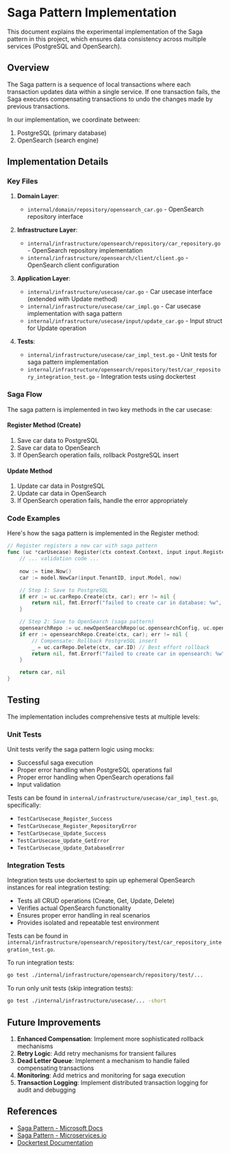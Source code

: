 # Saga Pattern Implementation

This document explains the experimental implementation of the Saga pattern in this project, which ensures data consistency across multiple services (PostgreSQL and OpenSearch).

## Overview

The Saga pattern is a sequence of local transactions where each transaction updates data within a single service. If one transaction fails, the Saga executes compensating transactions to undo the changes made by previous transactions.

In our implementation, we coordinate between:

1. PostgreSQL (primary database)
2. OpenSearch (search engine)

## Implementation Details

### Key Files

1. **Domain Layer**:
   - `internal/domain/repository/opensearch_car.go` - OpenSearch repository interface

2. **Infrastructure Layer**:
   - `internal/infrastructure/opensearch/repository/car_repository.go` - OpenSearch repository implementation
   - `internal/infrastructure/opensearch/client/client.go` - OpenSearch client configuration

3. **Application Layer**:
   - `internal/infrastructure/usecase/car.go` - Car usecase interface (extended with Update method)
   - `internal/infrastructure/usecase/car_impl.go` - Car usecase implementation with saga pattern
   - `internal/infrastructure/usecase/input/update_car.go` - Input struct for Update operation

4. **Tests**:
   - `internal/infrastructure/usecase/car_impl_test.go` - Unit tests for saga pattern implementation
   - `internal/infrastructure/opensearch/repository/test/car_repository_integration_test.go` - Integration tests using dockertest

### Saga Flow

The saga pattern is implemented in two key methods in the car usecase:

#### Register Method (Create)

1. Save car data to PostgreSQL
2. Save car data to OpenSearch
3. If OpenSearch operation fails, rollback PostgreSQL insert

#### Update Method

1. Update car data in PostgreSQL
2. Update car data in OpenSearch
3. If OpenSearch operation fails, handle the error appropriately

### Code Examples

Here's how the saga pattern is implemented in the Register method:

```go
// Register registers a new car with saga pattern
func (uc *carUsecase) Register(ctx context.Context, input input.RegisterCarInput) (*model.Car, error) {
    // ... validation code ...
    
    now := time.Now()
    car := model.NewCar(input.TenantID, input.Model, now)

    // Step 1: Save to PostgreSQL
    if err := uc.carRepo.Create(ctx, car); err != nil {
        return nil, fmt.Errorf("failed to create car in database: %w", err)
    }

    // Step 2: Save to OpenSearch (saga pattern)
    opensearchRepo := uc.newOpenSearchRepo(uc.opensearchConfig, uc.opensearchIndex)
    if err := opensearchRepo.Create(ctx, car); err != nil {
        // Compensate: Rollback PostgreSQL insert
        _ = uc.carRepo.Delete(ctx, car.ID) // Best effort rollback
        return nil, fmt.Errorf("failed to create car in opensearch: %w", err)
    }

    return car, nil
}
```

## Testing

The implementation includes comprehensive tests at multiple levels:

### Unit Tests

Unit tests verify the saga pattern logic using mocks:

- Successful saga execution
- Proper error handling when PostgreSQL operations fail
- Proper error handling when OpenSearch operations fail
- Input validation

Tests can be found in `internal/infrastructure/usecase/car_impl_test.go`, specifically:
- `TestCarUsecase_Register_Success`
- `TestCarUsecase_Register_RepositoryError`
- `TestCarUsecase_Update_Success`
- `TestCarUsecase_Update_GetError`
- `TestCarUsecase_Update_DatabaseError`

### Integration Tests

Integration tests use dockertest to spin up ephemeral OpenSearch instances for real integration testing:

- Tests all CRUD operations (Create, Get, Update, Delete)
- Verifies actual OpenSearch functionality
- Ensures proper error handling in real scenarios
- Provides isolated and repeatable test environment

Tests can be found in `internal/infrastructure/opensearch/repository/test/car_repository_integration_test.go`.

To run integration tests:
```bash
go test ./internal/infrastructure/opensearch/repository/test/...
```

To run only unit tests (skip integration tests):
```bash
go test ./internal/infrastructure/usecase/... -short
```

## Future Improvements

1. **Enhanced Compensation**: Implement more sophisticated rollback mechanisms
2. **Retry Logic**: Add retry mechanisms for transient failures
3. **Dead Letter Queue**: Implement a mechanism to handle failed compensating transactions
4. **Monitoring**: Add metrics and monitoring for saga execution
5. **Transaction Logging**: Implement distributed transaction logging for audit and debugging

## References

- [Saga Pattern - Microsoft Docs](https://docs.microsoft.com/en-us/azure/architecture/reference-architectures/saga/saga)
- [Saga Pattern - Microservices.io](https://microservices.io/patterns/data/saga.html)
- [Dockertest Documentation](https://github.com/ory/dockertest)
